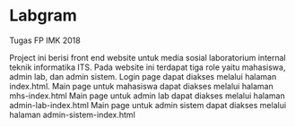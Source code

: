 # Labgram
Tugas FP IMK 2018

Project ini berisi front end website untuk media sosial laboratorium internal teknik informatika ITS.
Pada website ini terdapat tiga role yaitu mahasiswa, admin lab, dan admin sistem.
Login page dapat diakses melalui halaman index.html.
Main page untuk mahasiswa dapat diakses melalui halaman mhs-index.html
Main page untuk admin lab dapat diakses melalui halaman admin-lab-index.html
Main page untuk admin sistem dapat diakses melalui halaman admin-sistem-index.html
